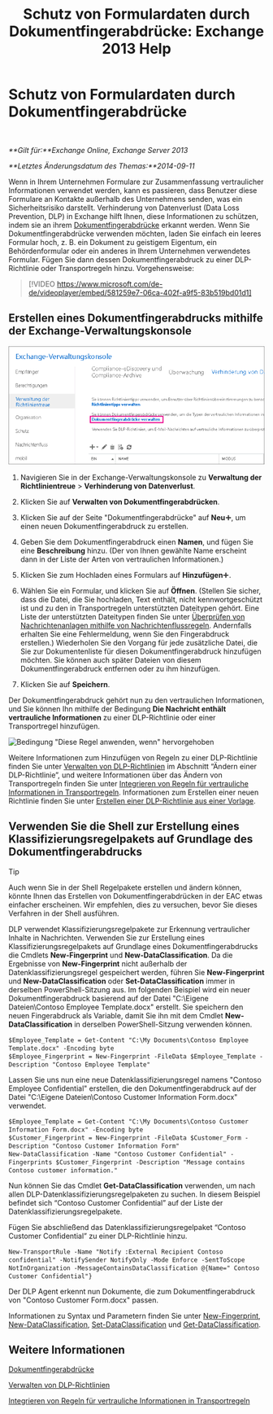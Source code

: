 ﻿---
title: 'Schutz von Formulardaten durch Dokumentfingerabdrücke: Exchange 2013 Help'
TOCTitle: Schutz von Formulardaten durch Dokumentfingerabdrücke
ms:assetid: 110c839b-7693-42f6-aa5d-58ce64f4c357
ms:mtpsurl: https://technet.microsoft.com/de-de/library/Dn635175(v=EXCHG.150)
ms:contentKeyID: 61201331
ms.date: 04/24/2018
mtps_version: v=EXCHG.150
ms.translationtype: HT
---

# Schutz von Formulardaten durch Dokumentfingerabdrücke

 

_**Gilt für:**Exchange Online, Exchange Server 2013_

_**Letztes Änderungsdatum des Themas:**2014-09-11_

Wenn in Ihrem Unternehmen Formulare zur Zusammenfassung vertraulicher Informationen verwendet werden, kann es passieren, dass Benutzer diese Formulare an Kontakte außerhalb des Unternehmens senden, was ein Sicherheitsrisiko darstellt. Verhinderung von Datenverlust (Data Loss Prevention, DLP) in Exchange hilft Ihnen, diese Informationen zu schützen, indem sie an ihrem [Dokumentfingerabdrücke](overview-of-document-fingerprinting-in-exchange.md) erkannt werden. Wenn Sie Dokumentfingerabdrücke verwenden möchten, laden Sie einfach ein leeres Formular hoch, z. B. ein Dokument zu geistigem Eigentum, ein Behördenformular oder ein anderes in Ihrem Unternehmen verwendetes Formular. Fügen Sie dann dessen Dokumentfingerabdruck zu einer DLP-Richtlinie oder Transportregeln hinzu. Vorgehensweise:

> [!VIDEO https://www.microsoft.com/de-de/videoplayer/embed/581259e7-06ca-402f-a9f5-83b519bd01d1]

## Erstellen eines Dokumentfingerabdrucks mithilfe der Exchange-Verwaltungskonsole

![Pfad zum Erstellen eines digitalen Dokumentfingerabdrucks in EAC hervorgehoben](images/Dn635175.e8562ea7-40ba-4feb-adde-2e81f029fcda(EXCHG.150).png "Pfad zum Erstellen eines digitalen Dokumentfingerabdrucks in EAC hervorgehoben")

1.  Navigieren Sie in der Exchange-Verwaltungskonsole zu **Verwaltung der Richtlinientreue** \> **Verhinderung von Datenverlust**.

2.  Klicken Sie auf **Verwalten von Dokumentfingerabdrücken**.

3.  Klicken Sie auf der Seite "Dokumentfingerabdrücke" auf **Neu**![Hinzufügen (Symbol)](images/JJ218640.c1e75329-d6d7-4073-a27d-498590bbb558(EXCHG.150).gif "Hinzufügen (Symbol)"), um einen neuen Dokumentfingerabdruck zu erstellen.

4.  Geben Sie dem Dokumentfingerabdruck einen **Namen**, und fügen Sie eine **Beschreibung** hinzu. (Der von Ihnen gewählte Name erscheint dann in der Liste der Arten von vertraulichen Informationen.)

5.  Klicken Sie zum Hochladen eines Formulars auf **Hinzufügen**![Hinzufügen (Symbol)](images/JJ218640.c1e75329-d6d7-4073-a27d-498590bbb558(EXCHG.150).gif "Hinzufügen (Symbol)").

6.  Wählen Sie ein Formular, und klicken Sie auf **Öffnen**. (Stellen Sie sicher, dass die Datei, die Sie hochladen, Text enthält, nicht kennwortgeschützt ist und zu den in Transportregeln unterstützten Dateitypen gehört. Eine Liste der unterstützten Dateitypen finden Sie unter [Überprüfen von Nachrichtenanlagen mithilfe von Nachrichtenflussregeln](https://technet.microsoft.com/de-de/library/jj919236\(v=exchg.150\)). Andernfalls erhalten Sie eine Fehlermeldung, wenn Sie den Fingerabdruck erstellen.) Wiederholen Sie den Vorgang für jede zusätzliche Datei, die Sie zur Dokumentenliste für diesen Dokumentfingerabdruck hinzufügen möchten. Sie können auch später Dateien von diesem Dokumentfingerabdruck entfernen oder zu ihm hinzufügen.

7.  Klicken Sie auf **Speichern**.

Der Dokumentfingerabdruck gehört nun zu den vertraulichen Informationen, und Sie können Ihn mithilfe der Bedingung **Die Nachricht enthält vertrauliche Informationen** zu einer DLP-Richtlinie oder einer Transportregel hinzufügen.

![Bedingung "Diese Regel anwenden, wenn" hervorgehoben](images/Dn635175.9355a513-a790-48eb-a61b-575ba2ecdfa6(EXCHG.150).png "Bedingung \"Diese Regel anwenden, wenn\" hervorgehoben")

Weitere Informationen zum Hinzufügen von Regeln zu einer DLP-Richtlinie finden Sie unter [Verwalten von DLP-Richtlinien](manage-dlp-policies-exchange-2013-help.md) im Abschnitt “Ändern einer DLP-Richtlinie”, und weitere Informationen über das Ändern von Transportregeln finden Sie unter [Integrieren von Regeln für vertrauliche Informationen in Transportregeln](integrating-sensitive-information-rules-with-transport-rules-exchange-2013-help.md). Informationen zum Erstellen einer neuen Richtlinie finden Sie unter [Erstellen einer DLP-Richtlinie aus einer Vorlage](how-to-new-dlp-data-loss-prevention-policy-template.md).

## Verwenden Sie die Shell zur Erstellung eines Klassifizierungsregelpakets auf Grundlage des Dokumentfingerabdrucks


> [!TIP]
> Auch wenn Sie in der Shell Regelpakete erstellen und ändern können, könnte Ihnen das Erstellen von Dokumentfingerabdrücken in der EAC etwas einfacher erscheinen. Wir empfehlen, dies zu versuchen, bevor Sie dieses Verfahren in der Shell ausführen.



DLP verwendet Klassifizierungsregelpakete zur Erkennung vertraulicher Inhalte in Nachrichten. Verwenden Sie zur Erstellung eines Klassifizierungsregelpakets auf Grundlage eines Dokumentfingerabdrucks die Cmdlets **New-Fingerprint** und **New-DataClassification**. Da die Ergebnisse von **New-Fingerprint** nicht außerhalb der Datenklassifizierungsregel gespeichert werden, führen Sie **New-Fingerprint** und **New-DataClassification** oder **Set-DataClassification** immer in derselben PowerShell-Sitzung aus. Im folgenden Beispiel wird ein neuer Dokumentfingerabdruck basierend auf der Datei "C:\\Eigene Dateien\\Contoso Employee Template.docx" erstellt. Sie speichern den neuen Fingerabdruck als Variable, damit Sie ihn mit dem Cmdlet **New-DataClassification** in derselben PowerShell-Sitzung verwenden können.

    $Employee_Template = Get-Content "C:\My Documents\Contoso Employee Template.docx" -Encoding byte
    $Employee_Fingerprint = New-Fingerprint -FileData $Employee_Template -Description "Contoso Employee Template"

Lassen Sie uns nun eine neue Datenklassifizierungsregel namens "Contoso Employee Confidential" erstellen, die den Dokumentfingerabdruck auf der Datei "C:\\Eigene Dateien\\Contoso Customer Information Form.docx" verwendet.

    $Employee_Template = Get-Content "C:\My Documents\Contoso Customer Information Form.docx" -Encoding byte
    $Customer_Fingerprint = New-Fingerprint -FileData $Customer_Form -Description "Contoso Customer Information Form"
    New-DataClassification -Name "Contoso Customer Confidential" -Fingerprints $Customer_Fingerprint -Description "Message contains Contoso customer information." 

Nun können Sie das Cmdlet **Get-DataClassification** verwenden, um nach allen DLP-Datenklassifizierungsregelpaketen zu suchen. In diesem Beispiel befindet sich “Contoso Customer Confidential” auf der Liste der Datenklassifizierungsregelpakete.

Fügen Sie abschließend das Datenklassifizierungsregelpaket “Contoso Customer Confidential” zu einer DLP-Richtlinie hinzu.

    New-TransportRule -Name "Notify :External Recipient Contoso confidential" -NotifySender NotifyOnly -Mode Enforce -SentToScope NotInOrganization -MessageContainsDataClassification @{Name=" Contoso Customer Confidential"}

Der DLP Agent erkennt nun Dokumente, die zum Dokumentfingerabdruck von "Contoso Customer Form.docx" passen.

Informationen zu Syntax und Parametern finden Sie unter [New-Fingerprint](https://technet.microsoft.com/de-de/library/dn584142\(v=exchg.150\)), [New-DataClassification](https://technet.microsoft.com/de-de/library/dn584139\(v=exchg.150\)), [Set-DataClassification](https://technet.microsoft.com/de-de/library/dn584141\(v=exchg.150\)) und [Get-DataClassification](https://technet.microsoft.com/de-de/library/jj215720\(v=exchg.150\)).

## Weitere Informationen

[Dokumentfingerabdrücke](overview-of-document-fingerprinting-in-exchange.md)

[Verwalten von DLP-Richtlinien](manage-dlp-policies-exchange-2013-help.md)

[Integrieren von Regeln für vertrauliche Informationen in Transportregeln](integrating-sensitive-information-rules-with-transport-rules-exchange-2013-help.md)

